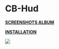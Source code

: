 # CB-Hud

**[SCREENSHOTS ALBUM](https://imgur.com/a/zO0ju)** 

**[INSTALLATION](https://imgur.com/a/w3Ah6)**

![](https://i.imgur.com/SjDbXNy.jpg)
